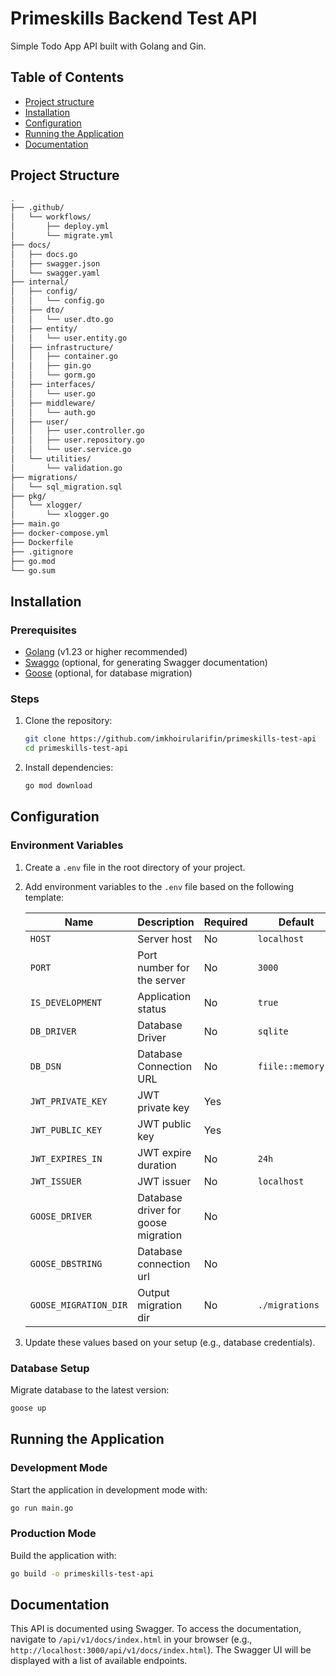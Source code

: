 # Primeskills Backend Test API

Simple Todo App API built with Golang and Gin.

## Table of Contents

- [Project structure](#project-structure)
- [Installation](#installation)
- [Configuration](#configuration)
- [Running the Application](#running-the-application)
- [Documentation](#documentation)

## Project Structure

```bash
.
├── .github/
│   └── workflows/
│       ├── deploy.yml
│       └── migrate.yml
├── docs/
│   ├── docs.go
│   ├── swagger.json
│   └── swagger.yaml
├── internal/
│   ├── config/
│   │   └── config.go
│   ├── dto/
│   │   └── user.dto.go
│   ├── entity/
│   │   └── user.entity.go
│   ├── infrastructure/
│   │   ├── container.go
│   │   ├── gin.go
│   │   └── gorm.go
│   ├── interfaces/
│   │   └── user.go
│   ├── middleware/
│   │   └── auth.go
│   ├── user/
│   │   ├── user.controller.go
│   │   ├── user.repository.go
│   │   └── user.service.go
│   └── utilities/
│       └── validation.go
├── migrations/
│   └── sql_migration.sql
├── pkg/
│   └── xlogger/
│       └── xlogger.go
├── main.go
├── docker-compose.yml
├── Dockerfile
├── .gitignore
├── go.mod
└── go.sum
```

## Installation

### Prerequisites

- [Golang](https://go.dev/doc/install) (v1.23 or higher recommended)
- [Swaggo](https://github.com/swaggo/gin-swagger) (optional, for generating Swagger documentation)
- [Goose](https://github.com/pressly/goose) (optional, for database migration)

### Steps

1. Clone the repository:

   ```bash
   git clone https://github.com/imkhoirularifin/primeskills-test-api
   cd primeskills-test-api
   ```

2. Install dependencies:

   ```bash
   go mod download
   ```

## Configuration

### Environment Variables

1. Create a `.env` file in the root directory of your project.
2. Add environment variables to the `.env` file based on the following template:

   | Name                  | Description                         | Required | Default           |
   | --------------------- | ----------------------------------- | -------- | ----------------- |
   | `HOST`                | Server host                         | No       | `localhost`       |
   | `PORT`                | Port number for the server          | No       | `3000`            |
   | `IS_DEVELOPMENT`      | Application status                  | No       | `true`            |
   | `DB_DRIVER`           | Database Driver                     | No       | `sqlite`          |
   | `DB_DSN`              | Database Connection URL             | No       | `fiile::memory:?` |
   | `JWT_PRIVATE_KEY`     | JWT private key                     | Yes      |                   |
   | `JWT_PUBLIC_KEY`      | JWT public key                      | Yes      |                   |
   | `JWT_EXPIRES_IN`      | JWT expire duration                 | No       | `24h`             |
   | `JWT_ISSUER`          | JWT issuer                          | No       | `localhost`       |
   | `GOOSE_DRIVER`        | Database driver for goose migration | No       |                   |
   | `GOOSE_DBSTRING`      | Database connection url             | No       |                   |
   | `GOOSE_MIGRATION_DIR` | Output migration dir                | No       | `./migrations`    |

3. Update these values based on your setup (e.g., database credentials).

### Database Setup

Migrate database to the latest version:

```bash
goose up
```

## Running the Application

### Development Mode

Start the application in development mode with:

```bash
go run main.go
```

### Production Mode

Build the application with:

```bash
go build -o primeskills-test-api
```

## Documentation

This API is documented using Swagger. To access the documentation, navigate to `/api/v1/docs/index.html` in your browser (e.g., `http://localhost:3000/api/v1/docs/index.html`). The Swagger UI will be displayed with a list of available endpoints.
